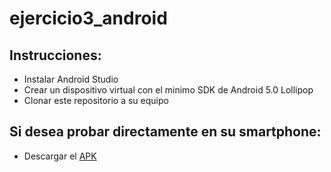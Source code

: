 # ejercicio3_android

## Instrucciones:

- Instalar Android Studio
- Crear un dispositivo virtual con el minimo SDK de Android 5.0 Lollipop
- Clonar este repositorio a su equipo

## Si desea probar directamente en su smartphone:

- Descargar el [APK](https://drive.google.com/file/d/1akHuCoCNgnlmD-YCYPK2OGpJLVi2cDeS/view?usp=sharing)
